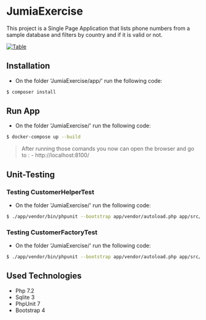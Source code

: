 # JumiaExercise
This project is a Single Page Application that lists phone numbers from a sample database and filters by country and if it is valid or not.

 [![Table](https://i.imgur.com/qAGLUjd.png)](https://i.imgur.com/qAGLUjd.png)

## Installation
- On the folder 'JumiaExercise/app/' run the following code:
```sh
$ composer install
```

## Run App
- On the folder 'JumiaExercise/' run the following code:
```sh
$ docker-compose up --build
```
> After running those comands you now can open the browser and go to : - http://localhost:8100/

## Unit-Testing

### Testing CustomerHelperTest
- On the folder 'JumiaExercise/' run the following code:
```sh
$ ./app/vendor/bin/phpunit --bootstrap app/vendor/autoload.php app/src/tests/helpers/CustomerHelperTest
```
### Testing CustomerFactoryTest
- On the folder 'JumiaExercise/' run the following code:
```sh
$ ./app/vendor/bin/phpunit --bootstrap app/vendor/autoload.php app/src/tests/factories/CustomerFactoryTest
```
## Used Technologies
- Php 7.2
- Sqlite 3
- PhpUnit 7
- Bootstrap 4
